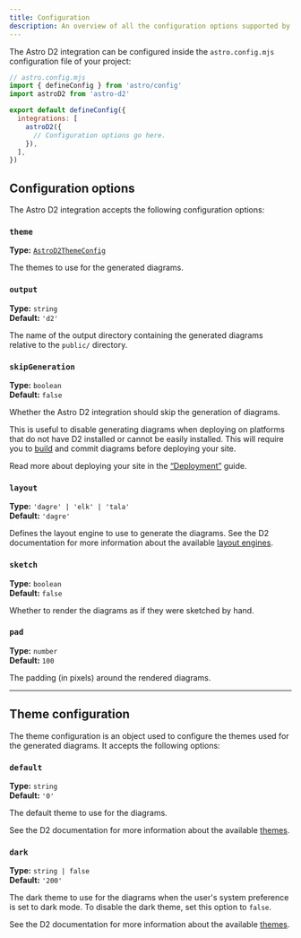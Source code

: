 ```yaml
---
title: Configuration
description: An overview of all the configuration options supported by the Astro D2 integration.
---
```


The Astro D2 integration can be configured inside the `astro.config.mjs` configuration file of your project:

```js {8}
// astro.config.mjs
import { defineConfig } from 'astro/config'
import astroD2 from 'astro-d2'

export default defineConfig({
  integrations: [
    astroD2({
      // Configuration options go here.
    }),
  ],
})
```

## Configuration options

The Astro D2 integration accepts the following configuration options:

### `theme`

**Type:** [`AstroD2ThemeConfig`](#theme-configuration)

The themes to use for the generated diagrams.

### `output`

**Type:** `string`  
**Default:** `'d2'`

The name of the output directory containing the generated diagrams relative to the `public/` directory.

### `skipGeneration`

**Type:** `boolean`  
**Default:** `false`

Whether the Astro D2 integration should skip the generation of diagrams.

This is useful to disable generating diagrams when deploying on platforms that do not have D2 installed or cannot be easily installed.
This will require you to [build](https://docs.astro.build/en/reference/cli-reference/#astro-build) and commit diagrams before deploying your site.

Read more about deploying your site in the [“Deployment”](/guides/how-astro-d2-works/#deployment) guide.

### `layout`

**Type:** `'dagre' | 'elk' | 'tala'`  
**Default:** `'dagre'`

Defines the layout engine to use to generate the diagrams.
See the D2 documentation for more information about the available [layout engines](https://d2lang.com/tour/layouts#layout-engines).

### `sketch`

**Type:** `boolean`  
**Default:** `false`

Whether to render the diagrams as if they were sketched by hand.

### `pad`

**Type:** `number`  
**Default:** `100`

The padding (in pixels) around the rendered diagrams.

---

## Theme configuration

The theme configuration is an object used to configure the themes used for the generated diagrams.
It accepts the following options:

### `default`

**Type:** `string`  
**Default:** `'0'`

The default theme to use for the diagrams.

See the D2 documentation for more information about the available [themes](https://d2lang.com/tour/themes).

### `dark`

**Type:** `string | false`  
**Default:** `'200'`

The dark theme to use for the diagrams when the user's system preference is set to dark mode.
To disable the dark theme, set this option to `false`.

See the D2 documentation for more information about the available [themes](https://d2lang.com/tour/themes).
